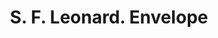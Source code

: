 ---
doi: 10.7916/D84N0GMP
date_other: '1896'
date_other_textual: '1896'
form: printed ephemera
genre:
- Envelopes
name:
- S. F. Leonard
object_in_context_url: https://biggert.cul.columbia.edu/items/view/ave_biggert_00243
subject_hierarchical_geographic:
- Chicago, Illinois, United States
subject_name:
- S. F. Leonard
title: S. F. Leonard. Envelope
sort_title: S. F. Leonard. Envelope
call_number: ave_biggert_00243
coordinates:
- 41.83694444444445,-87.68472222222222
pid: ave_biggert_00243
identifiers: ave_biggert_00243
canvas_id: ldpd:395518
permalink: "/items/ave_biggert_00243/"
layout: iiif-image-page
---